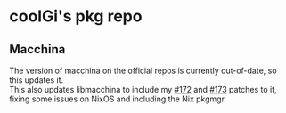 # coolGi's pkg repo

## Macchina
The version of macchina on the official repos is currently out-of-date, so this updates it.\
This also updates libmacchina to include my [#172](https://github.com/Macchina-CLI/libmacchina/pull/172) and [#173](https://github.com/Macchina-CLI/libmacchina/pull/173) patches to it, fixing some issues on NixOS and including the Nix pkgmgr.
